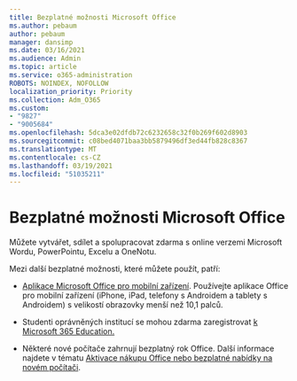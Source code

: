 ```yaml
---
title: Bezplatné možnosti Microsoft Office
ms.author: pebaum
author: pebaum
manager: dansimp
ms.date: 03/16/2021
ms.audience: Admin
ms.topic: article
ms.service: o365-administration
ROBOTS: NOINDEX, NOFOLLOW
localization_priority: Priority
ms.collection: Adm_O365
ms.custom:
- "9827"
- "9005684"
ms.openlocfilehash: 5dca3e02dfdb72c6232658c32f0b269f602d8903
ms.sourcegitcommit: c08bed4071baa3bb5879496df3ed44fb828c8367
ms.translationtype: MT
ms.contentlocale: cs-CZ
ms.lasthandoff: 03/19/2021
ms.locfileid: "51035211"
---
```

# <a name="free-microsoft-office-options"></a>Bezplatné možnosti Microsoft Office

Můžete vytvářet, sdílet a spolupracovat zdarma s online verzemi Microsoft Wordu, PowerPointu, Excelu a OneNotu.

Mezi další bezplatné možnosti, které můžete použít, patří:

- [Aplikace Microsoft Office pro mobilní zařízení](https://products.office.com/mobile/office?wt.mc_id=Cons_Office_Chatbot). Používejte aplikace Office pro mobilní zařízení (iPhone, iPad, telefony s Androidem a tablety s Androidem) s velikostí obrazovky menší než 10,1 palců.

- Studenti oprávněných institucí se mohou zdarma zaregistrovat [k Microsoft 365 Education.](https://www.microsoft.com/education/products/office?wt.mc_id=Cons_Office_Chatbot)

- Některé nové počítače zahrnují bezplatný rok Office. Další informace najdete v tématu [Aktivace nákupu Office nebo bezplatné nabídky na novém počítači](https://support.office.com/article/89881633-0b26-4ca8-816b-93f347bd92c0?wt.mc_id=Cons_Office_Chatbot).